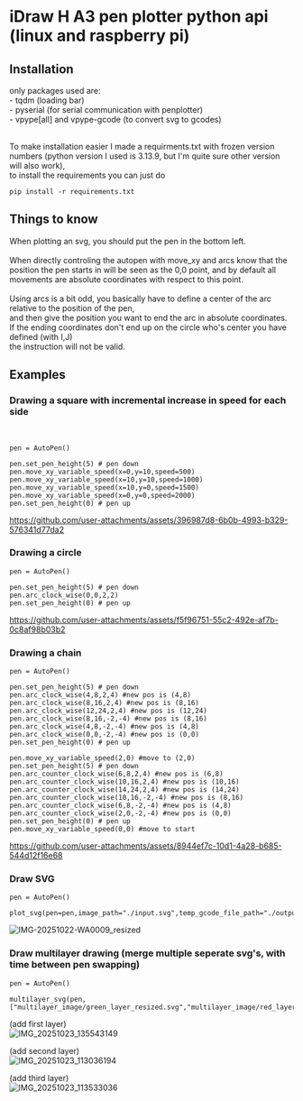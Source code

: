 <h1> iDraw H A3 pen plotter python api (linux and raspberry pi) </h1>

<h2> Installation</h2>
only packages used are: </br> 
- tqdm (loading bar) </br>
- pyserial (for serial communication with penplotter) </br> 
- vpype[all] and vpype-gcode (to convert svg to gcodes) </br>
</br>

To make installation easier I made a requirments.txt with frozen version numbers (python version I used is 3.13.9, but I'm quite sure other version will also work), </br>
to install the requirements you can just do </br>

```
pip install -r requirements.txt
```



<h2> Things to know </h2>

When plotting an svg, you should put the pen in the bottom left. </br> </br>
When directly controling the autopen with move_xy and arcs know that the position the pen starts in will be seen as the 0,0 point, and by default all movements 
are absolute coordinates with respect to this point. </br> </br>
Using arcs is a bit odd, you basically have to define a center of the arc relative to the position of the pen, </br>
and then give the position you want to end the arc in absolute coordinates. If the ending coordinates don't end up on the circle who's center you have defined (with I,J) </br>
the instruction will not be valid.


<h2>Examples </h2>
<h3> Drawing a square with incremental increase in speed for each side </h3> </br>

```
pen = AutoPen()

pen.set_pen_height(5) # pen down
pen.move_xy_variable_speed(x=0,y=10,speed=500) 
pen.move_xy_variable_speed(x=10,y=10,speed=1000) 
pen.move_xy_variable_speed(x=10,y=0,speed=1500) 
pen.move_xy_variable_speed(x=0,y=0,speed=2000) 
pen.set_pen_height(0) # pen up 
```


https://github.com/user-attachments/assets/396987d8-6b0b-4993-b329-576341d77da2



<h3> Drawing a circle </h3> 

```
pen = AutoPen()

pen.set_pen_height(5) # pen down
pen.arc_clock_wise(0,0,2,2)
pen.set_pen_height(0) # pen up 

```

https://github.com/user-attachments/assets/f5f96751-55c2-492e-af7b-0c8af98b03b2



<h3> Drawing a chain </h3> 

```
pen = AutoPen()

pen.set_pen_height(5) # pen down
pen.arc_clock_wise(4,8,2,4) #new pos is (4,8)
pen.arc_clock_wise(8,16,2,4) #new pos is (8,16)
pen.arc_clock_wise(12,24,2,4) #new pos is (12,24)
pen.arc_clock_wise(8,16,-2,-4) #new pos is (8,16)
pen.arc_clock_wise(4,8,-2,-4) #new pos is (4,8)
pen.arc_clock_wise(0,0,-2,-4) #new pos is (0,0)
pen.set_pen_height(0) # pen up 

pen.move_xy_variable_speed(2,0) #move to (2,0)
pen.set_pen_height(5) # pen down
pen.arc_counter_clock_wise(6,8,2,4) #new pos is (6,8)
pen.arc_counter_clock_wise(10,16,2,4) #new pos is (10,16)
pen.arc_counter_clock_wise(14,24,2,4) #new pos is (14,24)
pen.arc_counter_clock_wise(10,16,-2,-4) #new pos is (8,16)
pen.arc_counter_clock_wise(6,8,-2,-4) #new pos is (4,8)
pen.arc_counter_clock_wise(2,0,-2,-4) #new pos is (0,0)
pen.set_pen_height(0) # pen up
pen.move_xy_variable_speed(0,0) #move to start
```


https://github.com/user-attachments/assets/8944ef7c-10d1-4a28-b685-544d12f16e68



<h3>Draw SVG </h3>

```
pen = AutoPen()

plot_svg(pen=pen,image_path="./input.svg",temp_gcode_file_path="./output.gcode")
```
![IMG-20251022-WA0009_resized](https://github.com/user-attachments/assets/8cfdf1b6-87d7-4dc0-bd43-108ac98ee50a)

<h3>Draw multilayer drawing (merge multiple seperate svg's, with time between pen swapping)</h3>

```
pen = AutoPen()

multilayer_svg(pen,["multilayer_image/green_layer_resized.svg","multilayer_image/red_layer_resized.svg","multilayer_image/blue_layer_resized.svg"]) 
```
(add first layer) </br>
![IMG_20251023_135543149](https://github.com/user-attachments/assets/ee499ced-fc97-4c61-9c78-3822518c2c71)

(add second layer) </br>
![IMG_20251023_113036194](https://github.com/user-attachments/assets/378c1b89-0bed-4418-a09c-be7d871d9f2f)

(add third layer) </br>
![IMG_20251023_113533036](https://github.com/user-attachments/assets/fe8be36a-e157-44e4-a3b8-d91a1d5009be)
